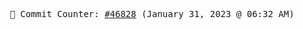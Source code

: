 <p align="center">
    <samp>
        📮 Commit Counter: <a href="https://github.com/Javascript-void0/Javascript-void0/commits/main">#46828</a> (January 31, 2023 @ 06:32 AM)
    </samp>
</p>